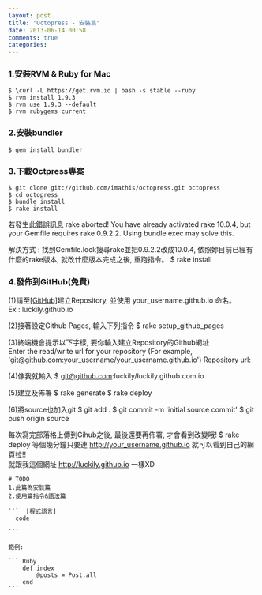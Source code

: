 ```yaml
---
layout: post
title: "Octopress - 安裝篇"
date: 2013-06-14 00:58
comments: true
categories: 
---
```



### 1.安裝RVM & Ruby for Mac
	$ \curl -L https://get.rvm.io | bash -s stable --ruby
	$ rvm install 1.9.3
	$ rvm use 1.9.3 --default
	$ rvm rubygems current

### 2.安裝bundler
	$ gem install bundler
	
### 3.下載Octpress專案
	$ git clone git://github.com/imathis/octopress.git octopress
	$ cd octopress
	$ bundle install
	$ rake install

   若發生此錯誤訊息
	rake aborted!
	You have already activated rake 10.0.4, but your Gemfile requires rake 0.9.2.2. Using bundle exec may solve this.

   解決方式 : 找到Gemfile.lock搜尋rake並把0.9.2.2改成10.0.4, 依照妳目前已經有什麼的rake版本, 就改什麼版本完成之後, 重跑指令。
	$ rake install

### 4.發佈到GitHub(免費)
   
   (1)請至<a target="_blank" href="https://github.com">[GitHub]</a>建立Repository, 並使用 your_username.github.io 命名。
   <br />
   Ex : luckily.github.io

   (2)接著設定Github Pages, 輸入下列指令
	$ rake setup_github_pages

   (3)終端機會提示以下字樣, 要你輸入建立Repository的Github網址
   <br>
	Enter the read/write url for your repository
	(For example, 'git@github.com:your_username/your_username.github.io')
	Repository url:

   (4)像我就輸入
	$ git@github.com:luckily/luckily.github.com.io

   (5)建立及佈署
	$ rake generate
	$ rake deploy

   (6)將source也加入git
	$ git add .
	$ git commit -m 'initial source commit'
	$ git push origin source

   每次寫完部落格上傳到Gihub之後, 最後還要再佈署, 才會看到改變哦!
	$ rake deploy
   等個幾分鐘只要連 http://your_username.github.io 就可以看到自己的網頁拉!!<br />
   就跟我這個網址  http://luckily.github.io 一樣XD


	# TODO
	1.此篇為安裝篇
	2.使用篇指令&語法篇

	```  [程式語言]
	  code

	```

	範例:

	``` Ruby
		def index
			@posts = Post.all
		end
	```

